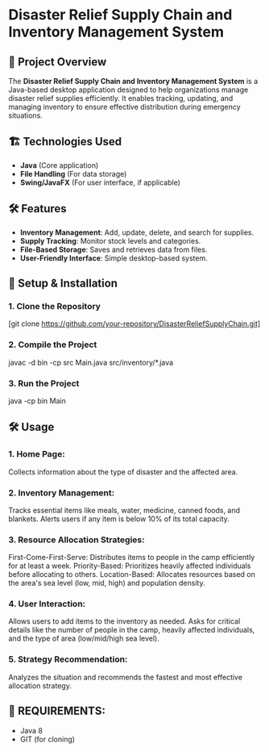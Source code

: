 # Disaster Relief Supply Chain and Inventory Management System

## 📌 Project Overview
The **Disaster Relief Supply Chain and Inventory Management System** is a Java-based desktop application designed to help organizations manage disaster relief supplies efficiently. It enables tracking, updating, and managing inventory to ensure effective distribution during emergency situations.

## 🏗️ Technologies Used
- **Java** (Core application)
- **File Handling** (For data storage)
- **Swing/JavaFX** (For user interface, if applicable)

## 🛠️ Features
- **Inventory Management**: Add, update, delete, and search for supplies.
- **Supply Tracking**: Monitor stock levels and categories.
- **File-Based Storage**: Saves and retrieves data from files.
- **User-Friendly Interface**: Simple desktop-based system.

## 🚀 Setup & Installation

### **1. Clone the Repository**
  [git clone https://github.com/your-repository/DisasterReliefSupplyChain.git]

### **2. Compile the Project**
  javac -d bin -cp src Main.java src/inventory/*.java

### **3. Run the Project**
  java -cp bin Main

## 🛠️ Usage

### **1. Home Page**:
Collects information about the type of disaster and the affected area.

### **2. Inventory Management**:
Tracks essential items like meals, water, medicine, canned foods, and blankets.
Alerts users if any item is below 10% of its total capacity.

### **3. Resource Allocation Strategies**:
First-Come-First-Serve: Distributes items to people in the camp efficiently for at least a week.
Priority-Based: Prioritizes heavily affected individuals before allocating to others.
Location-Based: Allocates resources based on the area's sea level (low, mid, high) and population density.

### **4. User Interaction**:
Allows users to add items to the inventory as needed.
Asks for critical details like the number of people in the camp, heavily affected individuals, and the type of area (low/mid/high sea level).

### **5. Strategy Recommendation**:
Analyzes the situation and recommends the fastest and most effective allocation strategy.

## 📌 REQUIREMENTS:
- Java 8
- GIT (for cloning)
